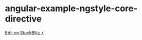 # angular-example-ngstyle-core-directive

[Edit on StackBlitz ⚡️](https://stackblitz.com/edit/angular-example-ngclass-core-directive-nk-wzop87)
